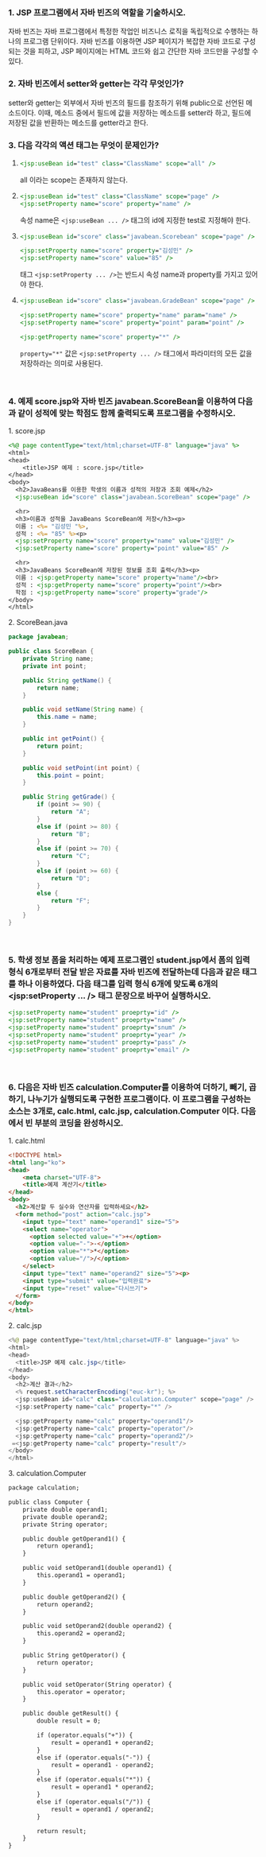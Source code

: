### 1. JSP 프로그램에서 자바 빈즈의 역할을 기술하시오.

자바 빈즈는 자바 프로그램에서 특정한 작업인 비즈니스 로직을 독립적으로 수행하는 하나의 프로그램 단위이다. 자바 빈즈를 이용하면 JSP 페이지가 복잡한 자바 코드로 구성되는 것을 피하고, JSP 페이지에는 HTML 코드와 쉽고 간단한 자바 코드만을 구성할 수 있다.
<br>

### 2. 자바 빈즈에서 setter와 getter는 각각 무엇인가?

setter와 getter는 외부에서 자바 빈즈의 필드를 참조하기 위해 public으로 선언된 메소드이다. 이때, 메소드 중에서 필드에 값을 저장하는 메소드를 setter라 하고, 필드에 저장된 값을 반환하는 메소드를 getter라고 한다.
<br>

### 3. 다음 각각의 액션 태그는 무엇이 문제인가?

1. ```jsp
   <jsp:useBean id="test" class="ClassName" scope="all" />
   ```
   all 이라는 scope는 존재하지 않는다.

2. ```jsp
   <jsp:useBean id="test" class="ClassName" scope="page" />
   <jsp:setProperty name="score" property="name" />
   ```
   속성 name은 `<jsp:useBean ... />` 태그의 id에 지정한 test로 지정해야 한다.

3. ```jsp
   <jsp:useBean id="score" class="javabean.Scorebean" scope="page" />

   <jsp:setProperty name="score" property="김성민" />
   <jsp:setProperty name="score" value="85" />
   ```
   태그 `<jsp:setProperty ... />`는 반드시 속성 name과 property를 가지고 있어야 한다.

4. ```jsp
   <jsp:useBean id="score" class="javabean.GradeBean" scope="page" />

   <jsp:setProperty name="score" property="name" param="name" />
   <jsp:setProperty name="score" property="point" param="point" />

   <jsp:getProperty name="score" property="*" />
   ```
   `property="*"` 값은 `<jsp:setProperty ... />` 태그에서 파라미터의 모든 값을 저장하라는 의미로 사용된다.
<br>

### 4. 예제 score.jsp와 자바 빈즈 javabean.ScoreBean을 이용하여 다음과 같이 성적에 맞는 학점도 함께 출력되도록 프로그램을 수정하시오.

1\. score.jsp
```jsp
<%@ page contentType="text/html;charset=UTF-8" language="java" %>
<html>
<head>
    <title>JSP 예제 : score.jsp</title>
</head>
<body>
  <h2>JavaBeans를 이용한 학생의 이름과 성적의 저장과 조회 예제</h2>
  <jsp:useBean id="score" class="javabean.ScoreBean" scope="page" />

  <hr>
  <h3>이름과 성적을 JavaBeans ScoreBean에 저장</h3><p>
  이름 : <%= "김성민 "%>,
  성적 : <%= "85" %><p>
  <jsp:setProperty name="score" property="name" value="김성민" />
  <jsp:setProperty name="score" property="point" value="85" />

  <hr>
  <h3>JavaBeans ScoreBean에 저장된 정보를 조회 출력</h3><p>
  이름 : <jsp:getProperty name="score" property="name"/><br>
  성적 : <jsp:getProperty name="score" property="point"/><br>
  학점 : <jsp:getProperty name="score" property="grade"/>
</body>
</html>
```  
  
2\. ScoreBean.java
```java
package javabean;

public class ScoreBean {
    private String name;
    private int point;

    public String getName() {
        return name;
    }

    public void setName(String name) {
        this.name = name;
    }

    public int getPoint() {
        return point;
    }

    public void setPoint(int point) {
        this.point = point;
    }

    public String getGrade() {
        if (point >= 90) {
            return "A";
        }
        else if (point >= 80) {
            return "B";
        }
        else if (point >= 70) {
            return "C";
        }
        else if (point >= 60) {
            return "D";
        }
        else {
            return "F";
        }
    }
}
```  
<br>

### 5. 학생 정보 폼을 처리하는 예제 프로그램인 student.jsp에서 폼의 입력 형식 6개로부터 전달 받은 자료를 자바 빈즈에 전달하는데 다음과 같은 태그를 하나 이용하였다. 다음 태그를 입력 형식 6개에 맞도록 6개의 <jsp:setProperty ... /> 태그 문장으로 바꾸어 실행하시오.

```jsp
<jsp:setProperty name="student" proeprty="id" />
<jsp:setProperty name="student" proeprty="name" />
<jsp:setProperty name="student" proeprty="snum" />
<jsp:setProperty name="student" proeprty="year" />
<jsp:setProperty name="student" proeprty="pass" />
<jsp:setProperty name="student" proeprty="email" />
```  
<br>

### 6. 다음은 자바 빈즈 calculation.Computer를 이용하여 더하기, 빼기, 곱하기, 나누기가 실행되도록 구현한 프로그램이다. 이 프로그램을 구성하는 소스는 3개로, calc.html, calc.jsp, calculation.Computer 이다. 다음에서 빈 부분의 코딩을 완성하시오.

1\. calc.html
```html
<!DOCTYPE html>
<html lang="ko">
<head>
    <meta charset="UTF-8">
    <title>예제 계산기</title>
</head>
<body>
  <h2>계산할 두 실수와 연산자를 입력하세요</h2>
  <form method="post" action="calc.jsp">
    <input type="text" name="operand1" size="5">
    <select name="operator">
      <option selected value="+">+</option>
      <option value="-">-</option>
      <option value="*">*</option>
      <option value="/">/</option>
    </select>
    <input type="text" name="operand2" size="5"><p>
    <input type="submit" value="입력완료">
    <input type="reset" value="다시쓰기">
  </form>
</body>
</html>
```  
  
2\. calc.jsp
```java
<%@ page contentType="text/html;charset=UTF-8" language="java" %>
<html>
<head>
  <title>JSP 예제 calc.jsp</title>
</head>
<body>
  <h2>계산 결과</h2>
  <% request.setCharacterEncoding("euc-kr"); %>
  <jsp:useBean id="calc" class="calculation.Computer" scope="page" />
  <jsp:setProperty name="calc" property="*" />

  <jsp:getProperty name="calc" property="operand1"/>
  <jsp:getProperty name="calc" property="operator"/>
  <jsp:getProperty name="calc" property="operand2"/>
 =<jsp:getProperty name="calc" property="result"/>
</body>
</html>
```  
  
3\. calculation.Computer
```jsp
package calculation;

public class Computer {
    private double operand1;
    private double operand2;
    private String operator;

    public double getOperand1() {
        return operand1;
    }

    public void setOperand1(double operand1) {
        this.operand1 = operand1;
    }

    public double getOperand2() {
        return operand2;
    }

    public void setOperand2(double operand2) {
        this.operand2 = operand2;
    }

    public String getOperator() {
        return operator;
    }

    public void setOperator(String operator) {
        this.operator = operator;
    }

    public double getResult() {
        double result = 0;

        if (operator.equals("+")) {
            result = operand1 + operand2;
        }
        else if (operator.equals("-")) {
            result = operand1 - operand2;
        }
        else if (operator.equals("*")) {
            result = operand1 * operand2;
        }
        else if (operator.equals("/")) {
            result = operand1 / operand2;
        }

        return result;
    }
}
```